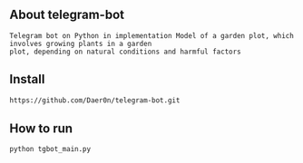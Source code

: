 
## About telegram-bot

```
Telegram bot on Python in implementation Model of a garden plot, which involves growing plants in a garden
plot, depending on natural conditions and harmful factors
```

## Install

```bash
https://github.com/Daer0n/telegram-bot.git
```

## How to run

```python
python tgbot_main.py
```
